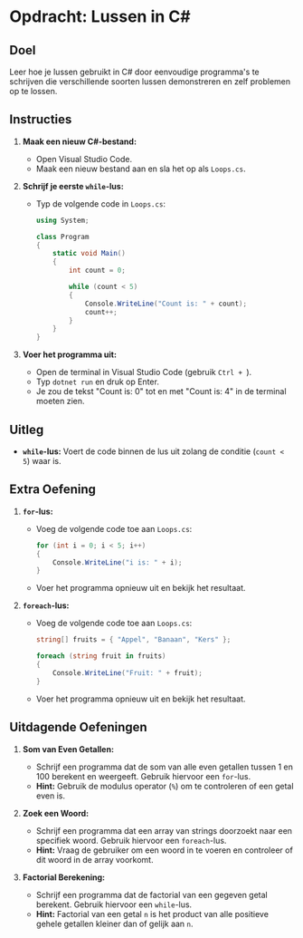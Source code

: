 # Opdracht: Lussen in C#

## Doel
Leer hoe je lussen gebruikt in C# door eenvoudige programma's te schrijven die verschillende soorten lussen demonstreren en zelf problemen op te lossen.

## Instructies
1. **Maak een nieuw C#-bestand:**
   - Open Visual Studio Code.
   - Maak een nieuw bestand aan en sla het op als `Loops.cs`.

2. **Schrijf je eerste `while`-lus:**
   - Typ de volgende code in `Loops.cs`:
     ```csharp
     using System;

     class Program
     {
         static void Main()
         {
             int count = 0;

             while (count < 5)
             {
                 Console.WriteLine("Count is: " + count);
                 count++;
             }
         }
     }
     ```

3. **Voer het programma uit:**
   - Open de terminal in Visual Studio Code (gebruik `Ctrl + `).
   - Typ `dotnet run` en druk op Enter.
   - Je zou de tekst "Count is: 0" tot en met "Count is: 4" in de terminal moeten zien.

## Uitleg
- **`while`-lus:** Voert de code binnen de lus uit zolang de conditie (`count < 5`) waar is.

## Extra Oefening
1. **`for`-lus:**
   - Voeg de volgende code toe aan `Loops.cs`:
     ```csharp
     for (int i = 0; i < 5; i++)
     {
         Console.WriteLine("i is: " + i);
     }
     ```
   - Voer het programma opnieuw uit en bekijk het resultaat.

2. **`foreach`-lus:**
   - Voeg de volgende code toe aan `Loops.cs`:
     ```csharp
     string[] fruits = { "Appel", "Banaan", "Kers" };

     foreach (string fruit in fruits)
     {
         Console.WriteLine("Fruit: " + fruit);
     }
     ```
   - Voer het programma opnieuw uit en bekijk het resultaat.

## Uitdagende Oefeningen
1. **Som van Even Getallen:**
   - Schrijf een programma dat de som van alle even getallen tussen 1 en 100 berekent en weergeeft. Gebruik hiervoor een `for`-lus.
   - **Hint:** Gebruik de modulus operator (`%`) om te controleren of een getal even is.

2. **Zoek een Woord:**
   - Schrijf een programma dat een array van strings doorzoekt naar een specifiek woord. Gebruik hiervoor een `foreach`-lus.
   - **Hint:** Vraag de gebruiker om een woord in te voeren en controleer of dit woord in de array voorkomt.

3. **Factorial Berekening:**
   - Schrijf een programma dat de factorial van een gegeven getal berekent. Gebruik hiervoor een `while`-lus.
   - **Hint:** Factorial van een getal `n` is het product van alle positieve gehele getallen kleiner dan of gelijk aan `n`.
